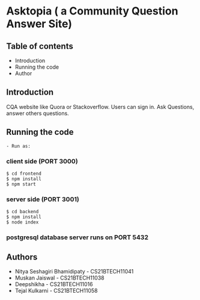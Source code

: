 # Asktopia ( a Community Question Answer Site)

## Table of contents

- Introduction
- Running the code
- Author

## Introduction

CQA website like Quora or Stackoverflow. Users can sign in. Ask Questions, answer others questions.

## Running the code


    - Run as:

### client side (PORT 3000)
    $ cd frontend
    $ npm install
    $ npm start

### server side (PORT 3001)
    $ cd backend
    $ npm install
    $ node index


### postgresql database server runs on PORT 5432
   
## Authors

- Nitya Seshagiri Bhamidipaty - CS21BTECH11041
- Muskan Jaiswal - CS21BTECH11038
- Deepshikha - CS21BTECH11016
- Tejal Kulkarni - CS21BTECH11058
